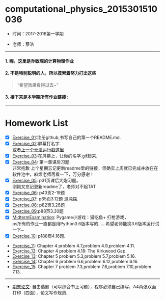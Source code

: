 # computational_physics_2015301510036
* 时间：2017-2018第一学期

* 老师：蔡浩
---

#### 1. 嗨，这里是乔敏琛的计算物理作业
#### 2. 不是特别聪明的人，所以摸索着努力打出这些
> “希望效果看得过去~”
#### 3. 接下来是本学期所有作业链接 :

---
# Homework List

- [x] [Exercise_01](https://github.com/lilyechoC/compuational_physics_2015301510036/blob/master/README.md ):注册github,书写自己的第一个README.md.
- [x] [Exercise_02](https://github.com/lilyechoC/compuational_physics_2015301510036/blob/master/Homework_02.md):屏幕打名字.\
或者[上一个无法运行戳这里](https://www.zybuluo.com/lilyechoC/note/885356)
- [x] [Exercise_03](https://github.com/lilyechoC/compuational_physics_2015301510036/blob/master/Homework_03.md):在屏幕上，让你的名字.gif起来.
- [x] [Exercise_04](https://github.com/lilyechoC/compuational_physics_2015301510036/blob/master/Homework_04.md): 第一章课后习题.\
非常抱歉 上个星期忘记更新readme里的链接，但确实上周就已完成并放在在软件池中，麻烦老师再看一下，万分感谢！
- [x] [Exercise_05](https://github.com/lilyechoC/compuational_physics_2015301510036/blob/master/Homework_05.md): p31页课后大炮习题。\
刚刚又忘记更新readme了，老师对不起TAT
- [x] [Exercise_06](https://github.com/lilyechoC/compuational_physics_2015301510036/blob/master/Homework_06.md): p43页2-19题
- [x] [Exercise_07](https://github.com/lilyechoC/compuational_physics_2015301510036/blob/master/Homework_07.md): p65页3.12题 混沌摆.
- [x] [Exercise_08](https://github.com/lilyechoC/compuational_physics_2015301510036/blob/master/Homework_08.md): p82页3.26题
- [x] [Exercise_09](https://github.com/lilyechoC/compuational_physics_2015301510036/blob/master/Homework_09.md):p88页3.30题
- [x] [MidtermExamination](https://github.com/lilyechoC/compuational_physics_2015301510036/blob/master/MidtermExamination.md): Pygame小游戏：猫吃鱼+ 打枪游戏，\
ps所有的作业一直都是用Python3.6版本写的……希望老师能换3.6版本运行试一下~
- [x] [Exercise_10](https://github.com/lilyechoC/compuational_physics_2015301510036/blob/master/Homework_10.md): p188页4.16题.
* [Exercise_11](https://?): Chapter 4 problem 4.7,problem 4.9,problem 4.11.
* [Exercise_12](https://?): Chapter 4 problem 4.18: The Kirkwood Gap.
* [Exercise_13](https://?): Chapter 5 problem 5.3,problem 5.7,problem 5.16.
* [Exercise_14](https://?): Chapter 6 problem 6.6,problem 6.12,problem 6.16.
* [Exercise_15](https://?): Chapter 7 problem 7.3,problem 7.6,problem 7.10,problem 7.13.
---
* [期末论文](https://?): 自由选题（可以综合书上习题），程序必须自己编写，A4两张双面打印（四面），论文写作规范.
